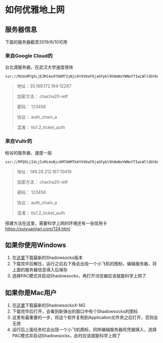 # 如何优雅地上网
## 服务器信息
下面的服务器截至2019/6/10可用
### 来自Google Cloud的
台北滴服务器，在武汉大学速度很快
```
ssr://MzUuMTg5LjE3Mi4xOTQ6MTIyNjc6YXV0aF9jaGFpbl9hOmNoYWNoYTIwLWlldGY6dGxzMS4yX3RpY2tldF9hdXRoOk1USXpORFUyLz9vYmZzcGFyYW09JnByb3RvcGFyYW09JnJlbWFya3M9WjI5dloyeGxMWE56Y2cmZ3JvdXA9
```
> 地址：35.189.172.194:12267
> 
> 加密方法： chacha20-ietf
> 
> 密码： 123456
> 
> 协议： auth_chain_a
> 
> 混淆： tls1.2_ticket_auth

### 来自Vultr的
硅谷的服务器，速度一般
```
ssr://MTQ5LjI4LjIxMi4xNjc6MTA0MTk6YXV0aF9jaGFpbl9hOmNoYWNoYTIwLWlldGY6dGxzMS4yX3RpY2tldF9hdXRoOk1USXpORFUyLz9vYmZzcGFyYW09JnByb3RvcGFyYW09JnJlbWFya3M9ZG5Wc2RISXRjMmxzYVdOdmJpMTJZV3hzWlhrJmdyb3VwPQ
```
> 地址：149.28.212.167:10419
> 
> 加密方法： chacha20-ietf
> 
> 密码： 123456
> 
> 协议： auth_chain_a
> 
> 混淆： tls1.2_ticket_auth

搭建方法在这里，需要科学上网的环境还有一张信用卡
https://suiyuanjian.com/124.html
## 如果你使用Windows
1. 在[这里](https://github.com/shadowsocks/shadowsocks-windows/releases)下载最新的Shadowsocks版本
2. 下载完毕后解压，运行之后右下角会出现一个小飞机的图标，编辑服务器，将上面的服务器信息填入后保存
3. 选择PAC模式并启动Shadowsocks，再打开浏览器应该就能科学上网了
## 如果你是Mac用户
1. 在[这里](https://github.com/shadowsocks/ShadowsocksX-NG/releases/)下载最新的ShadowsocksX-NG
2. 下载完毕后打开，会看到新弹出的窗口中有个Shadowsocks的图标
3. 这里有最重要的一步，将这个软件复制到Application文件夹之后打开，否则会无效
4. 运行后上面任务栏会出现一个小飞机图标，同样编辑服务器将凭据填入，选择PAC模式并启动Shadowsocks，此时应该就能科学上网了
